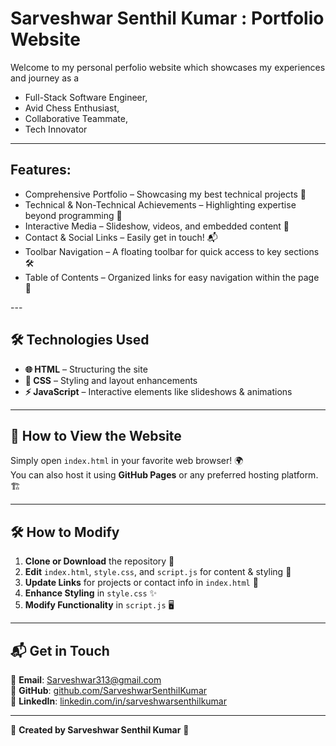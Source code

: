 <h1>Sarveshwar Senthil Kumar : Portfolio Website</h1>

Welcome to my personal perfolio website which showcases my experiences and journey as a 
<ul>
  <li>Full-Stack Software Engineer,</li>
  <li>Avid Chess Enthusiast,</li>
  <li>Collaborative Teammate,</li>
  <li>Tech Innovator</li>
</ul>

---

<h2>Features:</h2>
<ul>
  <li>Comprehensive Portfolio – Showcasing my best technical projects 🎯</li>
  <li>Technical & Non-Technical Achievements – Highlighting expertise beyond programming 🔬</li>
  <li>Interactive Media – Slideshow, videos, and embedded content 🎥 </li>
  <li>Contact & Social Links – Easily get in touch! 📬</li>
  <li>Toolbar Navigation – A floating toolbar for quick access to key sections 🛠️</li>
  <li>Table of Contents – Organized links for easy navigation within the page 📖</li>
</ul>
---

## 🛠️ Technologies Used
- **🌐 HTML** – Structuring the site
- **🎨 CSS** – Styling and layout enhancements
- **⚡ JavaScript** – Interactive elements like slideshows & animations

---

## 🚀 How to View the Website
Simply open `index.html` in your favorite web browser! 🌍  
You can also host it using **GitHub Pages** or any preferred hosting platform. 🏗️

---

## 🛠️ How to Modify
1. **Clone or Download** the repository 📂  
2. **Edit** `index.html`, `style.css`, and `script.js` for content & styling 🎨  
3. **Update Links** for projects or contact info in `index.html` 🔗  
4. **Enhance Styling** in `style.css` ✨  
5. **Modify Functionality** in `script.js` 🖥️  

---

## 📬 Get in Touch
📧 **Email**: [Sarveshwar313@gmail.com](mailto:Sarveshwar313@gmail.com)  
🐙 **GitHub**: [github.com/SarveshwarSenthilKumar](https://github.com/SarveshwarSenthilKumar)  
🔗 **LinkedIn**: [linkedin.com/in/sarveshwarsenthilkumar](https://www.linkedin.com/in/sarveshwarsenthilkumar/)  

---

🚀 **Created by Sarveshwar Senthil Kumar** 🚀

